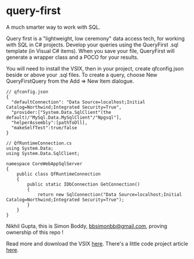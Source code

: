 # query-first
A much smarter way to work with SQL.

Query first is a "lightweight, low ceremony" data access tech, for working with SQL in C# projects. Develop your queries using the QueryFirst .sql template (in Visual C# items). When you save your file, QueryFirst will generate a wrapper class and a POCO for your results.

You will need to install the VSIX, then in your project, create qfconfig.json beside or above your .sql files. To create a query, choose New QueryFirstQuery from the Add => New Item dialogue.

```
// qfconfig.json
{
  "defaultConnection": "Data Source=localhost;Initial Catalog=Northwind;Integrated Security=True",
  "provider:["System.Data.SqlClient"(the default)/"MySql.Data.MySqlClient"/"Npgsql"],
  "helperAssembly":[pathToDll],
  "makeSelfTest":true/false
} 

// QfRuntimeConnection.cs
using System.Data;
using System.Data.SqlClient;

namespace CoreWebAppSqlServer
{
    public class QfRuntimeConnection
    {
        public static IDbConnection GetConnection()
        {
            return new SqlConnection("Data Source=localhost;Initial Catalog=Northwind;Integrated Security=True");
        }
    }
}
```

Nikhil Gupta, this is Simon Boddy, bbsimonbb@gmail.com, proving ownership of this repo !

Read more and download the VSIX [here](https://visualstudiogallery.msdn.microsoft.com/eaf390af-afc1-4994-a442-ec95923dafcb). There's a little code project article [here](https://www.codeproject.com/Tips/1108776/Your-SQL-Wrapped-in-Generated-Code-Interesting-Ori).

